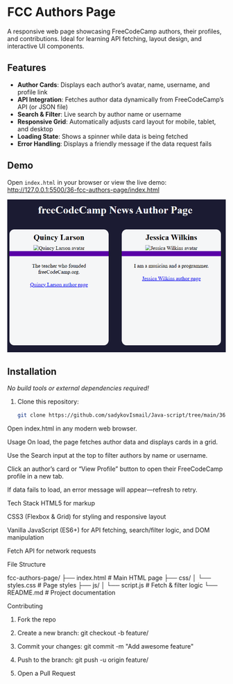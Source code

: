 # FCC Authors Page

A responsive web page showcasing FreeCodeCamp authors, their profiles, and contributions. Ideal for learning API fetching, layout design, and interactive UI components.

## Features

- **Author Cards**: Displays each author’s avatar, name, username, and profile link  
- **API Integration**: Fetches author data dynamically from FreeCodeCamp’s API (or JSON file)  
- **Search & Filter**: Live search by author name or username  
- **Responsive Grid**: Automatically adjusts card layout for mobile, tablet, and desktop  
- **Loading State**: Shows a spinner while data is being fetched  
- **Error Handling**: Displays a friendly message if the data request fails  

## Demo

Open `index.html` in your browser or view the live demo:  
<http://127.0.0.1:5500/36-fcc-authors-page/index.html>

![Screenshot of the FCC Authors Page](./screenshot.png)

## Installation

_No build tools or external dependencies required!_

1. Clone this repository:  
   ```bash
   git clone https://github.com/sadykovIsmail/Java-script/tree/main/36-fcc-authors-page
Open index.html in any modern web browser.

Usage
On load, the page fetches author data and displays cards in a grid.

Use the Search input at the top to filter authors by name or username.

Click an author’s card or “View Profile” button to open their FreeCodeCamp profile in a new tab.

If data fails to load, an error message will appear—refresh to retry.

Tech Stack
HTML5 for markup

CSS3 (Flexbox & Grid) for styling and responsive layout

Vanilla JavaScript (ES6+) for API fetching, search/filter logic, and DOM manipulation

Fetch API for network requests

File Structure

fcc-authors-page/
├── index.html            # Main HTML page
├── css/
│   └── styles.css        # Page styles
├── js/
│   └── script.js            # Fetch & filter logic
└── README.md             # Project documentation

Contributing
1) Fork the repo

2) Create a new branch:
git checkout -b feature/<your-branch-name>

3) Commit your changes:
git commit -m "Add awesome feature"

4) Push to the branch:
git push -u origin feature/<your-branch-name>

5) Open a Pull Request